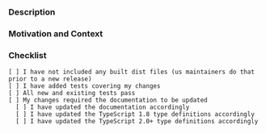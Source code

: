 <!-- Provide a general summary of your changes in the *Title* above -->

### Description

<!-- Describe your changes in detail -->

### Motivation and Context

<!--
  * Why do you think this pull request should be merged?
  * Does it solve a problem, in that case what problem?
  * If these changes fixes an open issue, please provide a link to the issue here
-->

### Checklist

<!--
  The purpose of this checklist is for you to not forget changes you most likely should do. Look
  through the following points, and put an "x" in all the boxes that apply. If you're unsure about
  any of these points, then we'd recommend you to read the README. If something still is unclear
  then don't hesitate to ask. We're here to help!
-->

```
[ ] I have not included any built dist files (us maintainers do that prior to a new release)
[ ] I have added tests covering my changes
[ ] All new and existing tests pass
[ ] My changes required the documentation to be updated
  [ ] I have updated the documentation accordingly
  [ ] I have updated the TypeScript 1.8 type definitions accordingly
  [ ] I have updated the TypeScript 2.0+ type definitions accordingly
```

<!--
  Is there anything in this template you think is confusing, unclear, redundant or just simply bad?
  Please let us know either via creating an issue or creating a PR with changes to it.
-->
